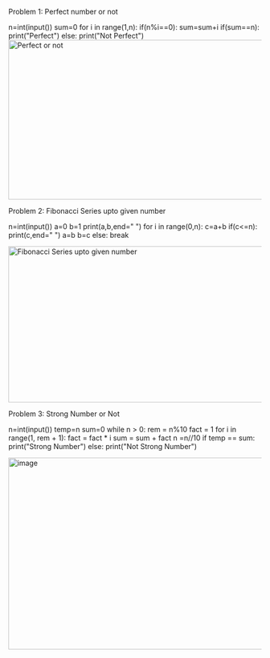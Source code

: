 Problem 1: Perfect number or not

n=int(input())
sum=0
for i in range(1,n):
    if(n%i==0):
        sum=sum+i
if(sum==n):
    print("Perfect")
else:
    print("Not Perfect")
<img width="811" height="318" alt="Perfect or not" src="https://github.com/user-attachments/assets/6042ba3d-6fc4-4590-8a00-c8115036218c" />


Problem 2: Fibonacci Series upto given number

n=int(input())
a=0
b=1
print(a,b,end=" ")
for i in range(0,n):
    c=a+b
    if(c<=n):
        print(c,end=" ")
        a=b
        b=c
    else:
        break

<img width="740" height="311" alt="Fibonacci Series upto given number" src="https://github.com/user-attachments/assets/6d2f7193-ce93-4f16-b14c-d94e3d15054f" />

Problem 3: Strong Number or Not

n=int(input())
temp=n
sum=0
while n > 0:
    rem = n%10
    fact = 1
    for i in range(1, rem + 1):
        fact = fact * i
    sum = sum + fact
    n =n//10
if temp == sum:
    print("Strong Number")
else:
    print("Not Strong Number")

<img width="776" height="382" alt="image" src="https://github.com/user-attachments/assets/7821d2b3-bb91-4e96-a4f7-3119e34b0a64" />

